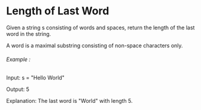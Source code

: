 # Length of Last Word

Given a string s consisting of words and spaces, return the length of the last word in the string.

A word is a maximal substring consisting of non-space characters only.

###### Example :

Input: s = "Hello World"

Output: 5

Explanation: The last word is "World" with length 5.
